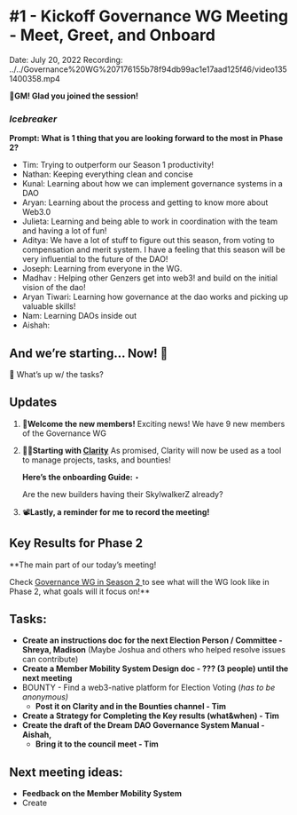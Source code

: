 # #1 - Kickoff Governance WG Meeting - Meet, Greet, and Onboard

Date: July 20, 2022
Recording: ../../Governance%20WG%207176155b78f94db99ac1e17aad125f46/video1351400358.mp4

🌱**GM! Glad you joined the session!** 

### *Icebreaker*

**Prompt: What is 1 thing that you are looking forward to the most in Phase 2?** 

- Tim: Trying to outperform our Season 1 productivity!
- Nathan: Keeping everything clean and concise
- Kunal: Learning about how we can implement governance systems in a DAO
- Aryan:  Learning about the process and getting to know more about Web3.0
- Julieta: Learning and being able to work in coordination with the team and having a lot of fun!
- Aditya: We have a lot of stuff to figure out this season, from voting to compensation and merit system. I have a feeling that this season will be very influential to the future of the DAO!
- Joseph: Learning from everyone in the WG.
- Madhav : Helping other Genzers get into web3! and build on the initial vision of the dao!
- Aryan Tiwari: Learning how governance at the dao works and picking up valuable skills!
- Nam: Learning DAOs inside out
- Aishah:

## And we’re starting... Now! 🚀

<aside>
📢 What’s up w/ the tasks?

## Updates

1. 🎉**Welcome the new members!**
Exciting news! We have 9 new members of the Governance WG
2. 🧑‍💼**Starting with [Clarity](https://app.clarity.so/)**
As promised, Clarity will now be used as a tool to manage projects, tasks, and bounties!
    
    **Here’s the onboarding Guide:** ‣ 
    
    Are the new builders having their SkylwalkerZ already?
    
3. 📽️**Lastly, a reminder for me to record the meeting!**
</aside>

## Key Results for Phase 2

**The main part of our today’s meeting! 

Check [Governance WG in Season 2 ](../../../../Document%20Archive%20816b78f2e0c6400e8ce641cdd07e5402/Dream%20DAO%20Working%20Groups%20Home%20Season%201%204d1702104a2f4180a27e92b0510bd283/Dream%20DAO%20Phase%201%20Working%20Groups%20c53752864e064f6da1b9f1c4ed1019ba/Governance%20WG%20%5BLegacy%5D%20a464f56462524c87842951a5c5d8b9f0/Governance%20WG%20in%20Season%202%207538a4c8c3a8416cba1924d3b0457068.md) to see what will the WG look like in Phase 2, what goals will it focus on!**

## Tasks:

- **Create an instructions doc for the next Election Person / Committee - Shreya, Madison** (Maybe Joshua and others who helped resolve issues can contribute)
- **Create a Member Mobility System Design doc - ??? (3 people) until the next meeting**
- BOUNTY - Find a web3-native platform for Election Voting (*has to be anonymous)*
    - **Post it on Clarity and in the Bounties channel - Tim**
- **Create a Strategy for Completing the Key results (what&when) - Tim**
- **Create the draft of the Dream DAO Governance System Manual - Aishah,**
    - **Bring it to the council meet - Tim**

## **Next meeting ideas:**

- **Feedback on the Member Mobility System**
- Create